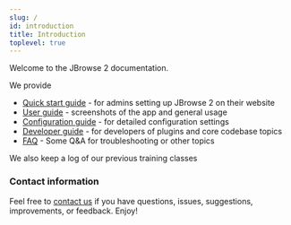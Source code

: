```yaml
---
slug: /
id: introduction
title: Introduction
toplevel: true
---
```


Welcome to the JBrowse 2 documentation.

We provide

- [Quick start guide](quickstart_web) - for admins setting up JBrowse 2 on
  their website
- [User guide](user_guide) - screenshots of the app and general usage
- [Configuration guide](config_guide) - for detailed configuration settings
- [Developer guide](developer_guide) - for developers of plugins and
  core codebase topics
- [FAQ](faq) - Some Q&A for troubleshooting or other topics

We also keep a log of our previous training classes

### Contact information

Feel free to [contact us](/contact) if you have questions, issues, suggestions,
improvements, or feedback. Enjoy!
